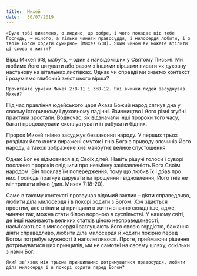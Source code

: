 ```yaml
---
title:  Михей
date:   30/07/2019
---
```


`«Було тобі виявлено, о людино, що добре, і чого пожадає від тебе Господь, – нічого, а тільки чинити правосуддя, і милосердя любити, і з твоїм Богом ходити сумирно» (Михея 6:8). Яким чином ви можете втілити ці слова в життя?`

Вірш Михея 6:8, мабуть, – один з найвідоміших у Святому Письмі. Ми любимо його цитувати або разом з іншими віршами писати як духовну настанову на вітальних листівках. Однак чи справді ми знаємо контекст і розуміємо глибокий зміст цього вірша?

`Прочитайте уривки Михея 2:8-11 і 3:8-12. Які вчинки людей засуджував Михей?`

Під час правління юдейського царя Ахаза Божий народ сягнув дна у своєму історичному і духовному падінні. Язичництво і його різні згубні практики зростали. Водночас, як відзначали інші пророки того часу, багаті продовжували експлуатувати і грабувати бідних.

Пророк Михей гнівно засуджує беззаконня народу. У перших трьох розділах його книги виражені смуток і гнів Бога з приводу злочинів Його народу, а також зображене хнє майбутнє велике спустошення.

Однак Бог не відмовився від Своїх дітей. Навіть рішучі голоси і суворі послання пророків свідчили про незмінну зацікавленість Бога Своїм народом. Він посилав їм попередження, тому що любив їх і дбав про них. Господь прагнув дарувати їм прощення і відновлення, Його гнів не міг тривати вічно (див. Михея 7:18-20).

Саме в такому контексті прозвучав відомий заклик – діяти справедливо, любити діла милосердя і в покорі ходити з Богом. Хоч здається простим, але втілити ці принципи в життя значно складніше, адже, чинячи так, можна стати білою вороною в суспільстві. У нашому світі, де інші наживають великих статків ціною несправедливості, насміхаються з милосердя і заглушають його своєю гордістю, бажання діяти справедливо, любити діла милосердя й ходити покірно перед Богом потребує мужності й наполегливості. Проте, приймаючи рішення дотримуватися цих принципів, ми не самотні на своєму шляху, оскільки з нами Бог.

`Який зв’язок між трьома принципами: дотримуватися правосуддя, любити діла милосердя і в покорі ходити перед Богом?`
